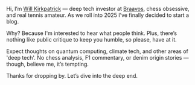 Hi, I’m [Will Kirkpatrick](https://www.linkedin.com/in/w-kirkpatrick/) — deep tech investor at [Braavos](https://www.linkedin.com/company/braavos-investment-advisers/), chess obsessive, and real tennis amateur. As we roll into 2025 I’ve finally decided to start a blog.

Why? Because I'm interested to hear what people think. Plus, there’s nothing like public critique to keep you humble, so please, have at it.

Expect thoughts on quantum computing, climate tech, and other areas of 'deep tech'. No chess analysis, F1 commentary, or denim origin stories — though, believe me, it’s tempting.

Thanks for dropping by. Let’s dive into the deep end.
